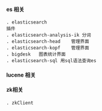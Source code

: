 #### es 相关
	. elasticsearch
	插件
	. elasticsearch-analysis-ik	分词
	. elasticsearch-head	管理界面
	. elasticsearch-kopf	管理界面
	. bigdesk	图表统计界面
	. elasticsearch-sql	用sql语法查询es

#### lucene 相关

#### zk相关
	. zkClient	
